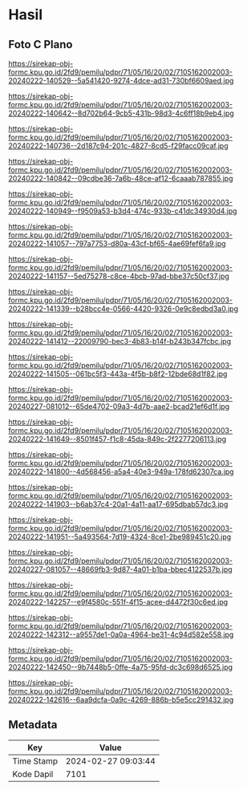 # Hasil

## Foto C Plano

https://sirekap-obj-formc.kpu.go.id/2fd9/pemilu/pdpr/71/05/16/20/02/7105162002003-20240222-140529--5a541420-9274-4dce-ad31-730bf6609aed.jpg

https://sirekap-obj-formc.kpu.go.id/2fd9/pemilu/pdpr/71/05/16/20/02/7105162002003-20240222-140642--8d702b64-9cb5-431b-98d3-4c6ff18b9eb4.jpg

https://sirekap-obj-formc.kpu.go.id/2fd9/pemilu/pdpr/71/05/16/20/02/7105162002003-20240222-140736--2d187c94-201c-4827-8cd5-f29facc09caf.jpg

https://sirekap-obj-formc.kpu.go.id/2fd9/pemilu/pdpr/71/05/16/20/02/7105162002003-20240222-140842--09cdbe36-7a6b-48ce-af12-6caaab787855.jpg

https://sirekap-obj-formc.kpu.go.id/2fd9/pemilu/pdpr/71/05/16/20/02/7105162002003-20240222-140949--f9509a53-b3d4-474c-933b-c41dc34930d4.jpg

https://sirekap-obj-formc.kpu.go.id/2fd9/pemilu/pdpr/71/05/16/20/02/7105162002003-20240222-141057--797a7753-d80a-43cf-bf65-4ae69fef6fa9.jpg

https://sirekap-obj-formc.kpu.go.id/2fd9/pemilu/pdpr/71/05/16/20/02/7105162002003-20240222-141157--5ed75278-c8ce-4bcb-97ad-bbe37c50cf37.jpg

https://sirekap-obj-formc.kpu.go.id/2fd9/pemilu/pdpr/71/05/16/20/02/7105162002003-20240222-141339--b28bcc4e-0566-4420-9326-0e9c8edbd3a0.jpg

https://sirekap-obj-formc.kpu.go.id/2fd9/pemilu/pdpr/71/05/16/20/02/7105162002003-20240222-141412--22009790-bec3-4b83-b14f-b243b347fcbc.jpg

https://sirekap-obj-formc.kpu.go.id/2fd9/pemilu/pdpr/71/05/16/20/02/7105162002003-20240222-141505--061bc5f3-443a-4f5b-b8f2-12bde68d1f82.jpg

https://sirekap-obj-formc.kpu.go.id/2fd9/pemilu/pdpr/71/05/16/20/02/7105162002003-20240227-081012--65de4702-09a3-4d7b-aae2-bcad21ef6d1f.jpg

https://sirekap-obj-formc.kpu.go.id/2fd9/pemilu/pdpr/71/05/16/20/02/7105162002003-20240222-141649--8501f457-f1c8-45da-849c-2f2277206113.jpg

https://sirekap-obj-formc.kpu.go.id/2fd9/pemilu/pdpr/71/05/16/20/02/7105162002003-20240222-141800--4d568456-a5a4-40e3-949a-178fd62307ca.jpg

https://sirekap-obj-formc.kpu.go.id/2fd9/pemilu/pdpr/71/05/16/20/02/7105162002003-20240222-141903--b6ab37c4-20a1-4a11-aa17-695dbab57dc3.jpg

https://sirekap-obj-formc.kpu.go.id/2fd9/pemilu/pdpr/71/05/16/20/02/7105162002003-20240222-141951--5a493564-7d19-4324-8ce1-2be989451c20.jpg

https://sirekap-obj-formc.kpu.go.id/2fd9/pemilu/pdpr/71/05/16/20/02/7105162002003-20240227-081057--48669fb3-9d87-4a01-b1ba-bbec4122537b.jpg

https://sirekap-obj-formc.kpu.go.id/2fd9/pemilu/pdpr/71/05/16/20/02/7105162002003-20240222-142257--e9f4580c-551f-4f15-acee-d4472f30c6ed.jpg

https://sirekap-obj-formc.kpu.go.id/2fd9/pemilu/pdpr/71/05/16/20/02/7105162002003-20240222-142312--a9557de1-0a0a-4964-be31-4c94d582e558.jpg

https://sirekap-obj-formc.kpu.go.id/2fd9/pemilu/pdpr/71/05/16/20/02/7105162002003-20240222-142450--9b7448b5-0ffe-4a75-95fd-dc3c698d6525.jpg

https://sirekap-obj-formc.kpu.go.id/2fd9/pemilu/pdpr/71/05/16/20/02/7105162002003-20240222-142616--6aa9dcfa-0a9c-4269-886b-b5e5cc291432.jpg


## Metadata

| Key        | Value               |
| ---------- | ------------------- |
| Time Stamp | 2024-02-27 09:03:44 |
| Kode Dapil | 7101                |



